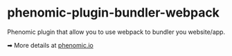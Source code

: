 # phenomic-plugin-bundler-webpack

Phenomic plugin that allow you to use webpack to bundler you website/app.

➡ More details at [phenomic.io](https://phenomic.io/)
